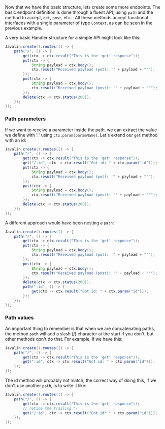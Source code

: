 Now that we have the basic structure, lets create some more endpoints. The basic endpoint definition is done through a fluent API, using `path` and the method to accept, `get`, `post`, etc... All these methods accept functional interfaces with a single parameter of type `Context`, as can be seen in the previous example.

A very basic Handler structure for a simple API might look like this:

```java
Javalin.create().routes(() -> {
    path("/", () -> {
        get(ctx -> ctx.result("This is the 'get' response"));
        put(ctx -> {
            String payload = ctx.body();
            ctx.result("Received payload (put): '" + payload + "'");
        });
        post(ctx -> {
            String payload = ctx.body();
            ctx.result("Received payload (post): '" + payload + "'");
        });
        delete(ctx -> ctx.status(200));
    });
});
```

### Path parameters

If we want to receive a parameter inside the path, we can extract the value we define with ':<paramName>' using `ctx.param(paramName)`. Let's extend our `get` method with an id:

```java
Javalin.create().routes(() -> {
    path("/", () -> {
        get(ctx -> ctx.result("This is the 'get' response"));
        get("/:id", ctx -> ctx.result("Got id: " + ctx.param("id")));
        put(ctx -> {
            String payload = ctx.body();
            ctx.result("Received payload (put): '" + payload + "'");
        });
        post(ctx -> {
            String payload = ctx.body();
            ctx.result("Received payload (post): '" + payload + "'");
        });
        delete(ctx -> ctx.status(200));
    });
});
```

A different approach would have been nesting a `path`:

```java
Javalin.create().routes(() -> {
    path("/", () -> {
        get(ctx -> ctx.result("This is the 'get' response"));        
        put(ctx -> {
            String payload = ctx.body();
            ctx.result("Received payload (put): '" + payload + "'");
        });
        post(ctx -> {
            String payload = ctx.body();
            ctx.result("Received payload (post): '" + payload + "'");
        });
        delete(ctx -> ctx.status(200));
        path(":id", () -> {
            get(ctx -> ctx.result("Got id: " + ctx.param("id")));
        });
    });
});
```

### Path values

An important thing to remember is that when we are concatenating paths, the method `path` will add a slash (/) character at the start if you don't, but other methods don't do that. For example, if we have this:

```java
Javalin.create().routes(() -> {
    path("/", () -> {
        get(ctx -> ctx.result("This is the 'get' response"));        
        get(":id", ctx -> ctx.result("Got id: " + ctx.param("id")));
    });
});
```

The id method will probably not match, the correct way of doing this, if we don't use another `path`, is to write it like:

```java
Javalin.create().routes(() -> {
    path("/", () -> {
        get(ctx -> ctx.result("This is the 'get' response"));        
        // notice the trailing '/'
        get("/:id", ctx -> ctx.result("Got id: " + ctx.param("id")));
    });
});
```